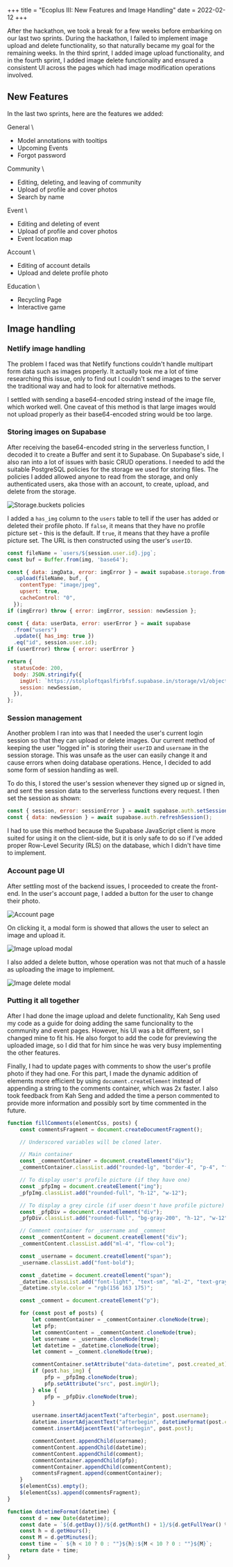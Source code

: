 +++
title = "Ecoplus III: New Features and Image Handling"
date = 2022-02-12
+++

After the hackathon, we took a break for a few weeks before embarking on our last two sprints.
During the hackathon, I failed to implement image upload and delete functionality, so that naturally became my goal for the remaining weeks.
In the third sprint, I added image upload functionality, and in the fourth sprint, I added image delete functionality and ensured a consistent UI across the pages which had image modification operations involved.

## New Features
In the last two sprints, here are the features we added:

General \
- Model annotations with tooltips
- Upcoming Events
- Forgot password

Community \
- Editing, deleting, and leaving of community
- Upload of profile and cover photos
- Search by name

Event \
- Editing and deleting of event
- Upload of profile and cover photos
- Event location map 

Account \
- Editing of account details
- Upload and delete profile photo

Education \
- Recycling Page
- Interactive game


## Image handling

### Netlify image handling
The problem I faced was that Netlify functions couldn't handle multipart form data such as images properly.
It actually took me a lot of time researching this issue, only to find out I couldn't send images to the server the traditional way and had to look for alternative methods.

I settled with sending a base64-encoded string instead of the image file, which worked well.
One caveat of this method is that large images would not upload properly as their base64-encoded string would be too large.

### Storing images on Supabase
After receiving the base64-encoded string in the serverless function, I decoded it to create a Buffer and sent it to Supabase.
On Supabase's side, I also ran into a lot of issues with basic CRUD operations.
I needed to add the suitable PostgreSQL policies for the storage we used for storing files.
The policies I added allowed anyone to read from the storage, and only authenticated users, aka those with an account, to create, upload, and delete from the storage.

![Storage.buckets policies](supabase-objects-policies.png)

I added a `has_img` column to the `users` table to tell if the user has added or deleted their profile photo.
If `false`, it means that they have no profile picture set - this is the default.
If `true`, it means that they have a profile picture set.
The URL is then constructed using the user's `userID`.

```javascript
const fileName = `users/${session.user.id}.jpg`;
const buf = Buffer.from(img, 'base64');

const { data: imgData, error: imgError } = await supabase.storage.from('public')
  .upload(fileName, buf, {
    contentType: "image/jpeg",
    upsert: true,
    cacheControl: "0",
  });
if (imgError) throw { error: imgError, session: newSession };
```
```javascript
const { data: userData, error: userError } = await supabase
  .from("users")
  .update({ has_img: true })
  .eq("id", session.user.id);
if (userError) throw { error: userError }

return {
  statusCode: 200,
  body: JSON.stringify({
    imgUrl: `https://stolploftqaslfirbfsf.supabase.in/storage/v1/object/public/${imgData.Key}`,
    session: newSession,
  }),
};
```

### Session management
Another problem I ran into was that I needed the user's current login session so that they can upload or delete images.
Our current method of keeping the user "logged in" is storing their `userID` and `username` in the session storage.
This was unsafe as the user can easily change it and cause errors when doing database operations.
Hence, I decided to add some form of session handling as well.

To do this, I stored the user's session whenever they signed up or signed in, and sent the session data to the serverless functions every request.
I then set the session as shown:

```javascript
const { session, error: sessionError } = await supabase.auth.setSession(clientSession.refresh_token);
const { data: newSession } = await supabase.auth.refreshSession();
```
I had to use this method because the Supabase JavaScript client is more suited for using it on the client-side, but it is only safe to do so if I've added proper Row-Level Security (RLS) on the database, which I didn't have time to implement.

### Account page UI
After settling most of the backend issues, I proceeded to create the front-end.
In the user's account page, I added a button for the user to change their photo.

![Account page](account.png)

On clicking it, a modal form is showed that allows the user to select an image and upload it.

![Image upload modal](image-upload-modal.png)

I also added a delete button, whose operation was not that much of a hassle as uploading the image to implement.

![Image delete modal](image-delete-modal.png)

### Putting it all together
After I had done the image upload and delete functionality, Kah Seng used my code as a guide for doing adding the same funcionality to the community and event pages.
However, his UI was a bit different, so I changed mine to fit his.
He also forgot to add the code for previewing the uploaded image, so I did that for him since he was very busy implementing the other features.

Finally, I had to update pages with comments to show the user's profile photo if they had one.
For this part, I made the dynamic addition of elements more efficient by using `document.createElement` instead of appending a string to the comments container, which was 2x faster.
I also took feedback from Kah Seng and added the time a person commented to provide more information and possibly sort by time commented in the future.

```javascript
function fillComments(elementCss, posts) {
    const commentsFragment = document.createDocumentFragment();

    // Underscored variables will be cloned later.

    // Main container
    const _commentContainer = document.createElement("div");
    _commentContainer.classList.add("rounded-lg", "border-4", "p-4", "flex");

    // To display user's profile picture (if they have one)
    const _pfpImg = document.createElement("img");
    _pfpImg.classList.add("rounded-full", "h-12", "w-12");

    // To display a grey circle (if user doesn't have profile picture)
    const _pfpDiv = document.createElement("div");
    _pfpDiv.classList.add("rounded-full", "bg-gray-200", "h-12", "w-12");
```
```javascript
    // Comment container for _username and _comment
    const _commentContent = document.createElement("div");
    _commentContent.classList.add("ml-4", "flow-col");

    const _username = document.createElement("span");
    _username.classList.add("font-bold");

    const _datetime = document.createElement("span");
    _datetime.classList.add("font-light", "text-sm", "ml-2", "text-gray-300");
    _datetime.style.color = "rgb(156 163 175)";

    const _comment = document.createElement("p");
```
```javascript
    for (const post of posts) {
        let commentContainer = _commentContainer.cloneNode(true);
        let pfp;
        let commentContent = _commentContent.cloneNode(true);
        let username = _username.cloneNode(true);
        let datetime = _datetime.cloneNode(true);
        let comment = _comment.cloneNode(true);

        commentContainer.setAttribute("data-datetime", post.created_at)
        if (post.has_img) {
            pfp = _pfpImg.cloneNode(true);
            pfp.setAttribute("src", post.imgUrl);
        } else {
            pfp = _pfpDiv.cloneNode(true);
        }
```
```javascript
        username.insertAdjacentText("afterbegin", post.username);
        datetime.insertAdjacentText("afterbegin", datetimeFormat(post.created_at));
        comment.insertAdjacentText("afterbegin", post.post);

        commentContent.appendChild(username);
        commentContent.appendChild(datetime);
        commentContent.appendChild(comment);
        commentContainer.appendChild(pfp);
        commentContainer.appendChild(commentContent);
        commentsFragment.append(commentContainer);
    }
    $(elementCss).empty();
    $(elementCss).append(commentsFragment);
}
```
```javascript
function datetimeFormat(datetime) {
    const d = new Date(datetime);
    const date = `${d.getDay()}/${d.getMonth() + 1}/${d.getFullYear() % 100}`;
    const h = d.getHours();
    const M = d.getMinutes();
    const time = ` ${h < 10 ? 0 : ""}${h}:${M < 10 ? 0 : ""}${M}`;
    return date + time;
}
```